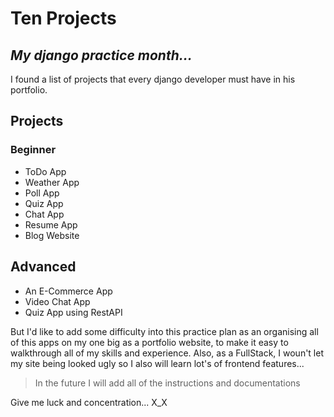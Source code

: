 # Ten Projects
## _My django practice month..._

I found a list of projects that every django developer must have in his portfolio.

## Projects
### Beginner
- ToDo App
- Weather App
- Poll App
- Quiz App
- Chat App
- Resume App
- Blog Website
## Advanced
- An E-Commerce App
- Video Chat App
- Quiz App using RestAPI

But I'd like to add some difficulty into this practice plan as an organising all of this apps on my one big as a portfolio website, to make it easy to walkthrough all of my skills and experience. Also, as a FullStack, I woun't let  my site being looked ugly so I also will learn lot's of frontend features...

> In the future I will add
> all of the instructions
> and documentations

Give me luck and concentration... X_X